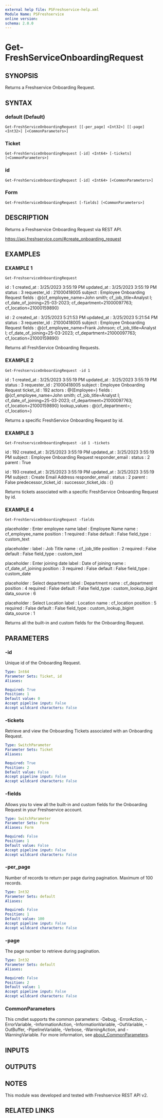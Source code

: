 ```yaml
---
external help file: PSFreshservice-help.xml
Module Name: PSFreshservice
online version:
schema: 2.0.0
---
```


# Get-FreshServiceOnboardingRequest

## SYNOPSIS
Returns a Freshservice Onboarding Request.

## SYNTAX

### default (Default)
```
Get-FreshServiceOnboardingRequest [[-per_page] <Int32>] [[-page] <Int32>] [<CommonParameters>]
```

### Ticket
```
Get-FreshServiceOnboardingRequest [-id] <Int64> [-tickets] [<CommonParameters>]
```

### id
```
Get-FreshServiceOnboardingRequest [-id] <Int64> [<CommonParameters>]
```

### Form
```
Get-FreshServiceOnboardingRequest [-fields] [<CommonParameters>]
```

## DESCRIPTION
Returns a Freshservice Onboarding Request via REST API.

https://api.freshservice.com/#create_onboarding_request

## EXAMPLES

### EXAMPLE 1
```
Get-FreshserviceOnboardingRequest
```

id           : 1
created_at   : 3/25/2023 3:55:19 PM
updated_at   : 3/25/2023 3:55:19 PM
status       : 3
requester_id : 21000418005
subject      : Employee Onboarding Request
fields       : @{cf_employee_name=John smith; cf_job_title=Analyst I; cf_date_of_joining=25-03-2023;
            cf_department=21000097763; cf_location=21000159890}

id           : 2
created_at   : 3/25/2023 5:21:53 PM
updated_at   : 3/25/2023 5:21:54 PM
status       : 3
requester_id : 21000418005
subject      : Employee Onboarding Request
fields       : @{cf_employee_name=Frank Johnson; cf_job_title=Analyst I; cf_date_of_joining=25-03-2023;
            cf_department=21000097763; cf_location=21000159890}

Returns all FreshService Onboarding Requests.

### EXAMPLE 2
```
Get-FreshserviceOnboardingRequest -id 1
```

id            : 1
created_at    : 3/25/2023 3:55:19 PM
updated_at    : 3/25/2023 3:55:19 PM
status        : 3
requester_id  : 21000418005
subject       : Employee Onboarding Request
ticket_id     : 192
actors        : @{Employee=}
fields        : @{cf_employee_name=John smith; cf_job_title=Analyst I; cf_date_of_joining=25-03-2023;
                cf_department=21000097763; cf_location=21000159890}
lookup_values : @{cf_department=; cf_location=}

Returns a specific FreshService Onboarding Request by id.

### EXAMPLE 3
```
Get-FreshserviceOnboardingRequest -id 1 -tickets
```

id              : 192
created_at      : 3/25/2023 3:55:19 PM
updated_at      : 3/25/2023 3:55:19 PM
subject         : Employee Onboarding Request
responder_email :
status          : 2
parent          : True

id                    : 193
created_at            : 3/25/2023 3:55:19 PM
updated_at            : 3/25/2023 3:55:19 PM
subject               : Create Email Address
responder_email       :
status                : 2
parent                : False
predecessor_ticket_id :
successor_ticket_ids  : {}

Returns tickets associated with a specific FreshService Onboarding Request by id.

### EXAMPLE 4
```
Get-FreshServiceOnboardingRequest -fields
```

placeholder : Enter employee name
label       : Employee Name
name        : cf_employee_name
position    : 1
required    : False
default     : False
field_type  : custom_text

placeholder :
label       : Job Title
name        : cf_job_title
position    : 2
required    : False
default     : False
field_type  : custom_text

placeholder : Enter joining date
label       : Date of joining
name        : cf_date_of_joining
position    : 3
required    : False
default     : False
field_type  : custom_date

placeholder : Select department
label       : Department
name        : cf_department
position    : 4
required    : False
default     : False
field_type  : custom_lookup_bigint
data_source : 6

placeholder : Select Location
label       : Location
name        : cf_location
position    : 5
required    : False
default     : False
field_type  : custom_lookup_bigint
data_source : 1

Returns all the built-in and custom fields for the Onboarding Request.

## PARAMETERS

### -id
Unique id of the Onboarding Request.

```yaml
Type: Int64
Parameter Sets: Ticket, id
Aliases:

Required: True
Position: 1
Default value: 0
Accept pipeline input: False
Accept wildcard characters: False
```

### -tickets
Retrieve and view the Onboarding Tickets associated with an Onboarding Request.

```yaml
Type: SwitchParameter
Parameter Sets: Ticket
Aliases:

Required: True
Position: 2
Default value: False
Accept pipeline input: False
Accept wildcard characters: False
```

### -fields
Allows you to view all the built-in and custom fields for the Onboarding Request in your Freshservice account.

```yaml
Type: SwitchParameter
Parameter Sets: Form
Aliases: Form

Required: False
Position: 1
Default value: False
Accept pipeline input: False
Accept wildcard characters: False
```

### -per_page
Number of records to return per page during pagination. 
Maximum of 100 records.

```yaml
Type: Int32
Parameter Sets: default
Aliases:

Required: False
Position: 1
Default value: 100
Accept pipeline input: False
Accept wildcard characters: False
```

### -page
The page number to retrieve during pagination.

```yaml
Type: Int32
Parameter Sets: default
Aliases:

Required: False
Position: 2
Default value: 1
Accept pipeline input: False
Accept wildcard characters: False
```

### CommonParameters
This cmdlet supports the common parameters: -Debug, -ErrorAction, -ErrorVariable, -InformationAction, -InformationVariable, -OutVariable, -OutBuffer, -PipelineVariable, -Verbose, -WarningAction, and -WarningVariable. For more information, see [about_CommonParameters](http://go.microsoft.com/fwlink/?LinkID=113216).

## INPUTS

## OUTPUTS

## NOTES
This module was developed and tested with Freshservice REST API v2.

## RELATED LINKS
